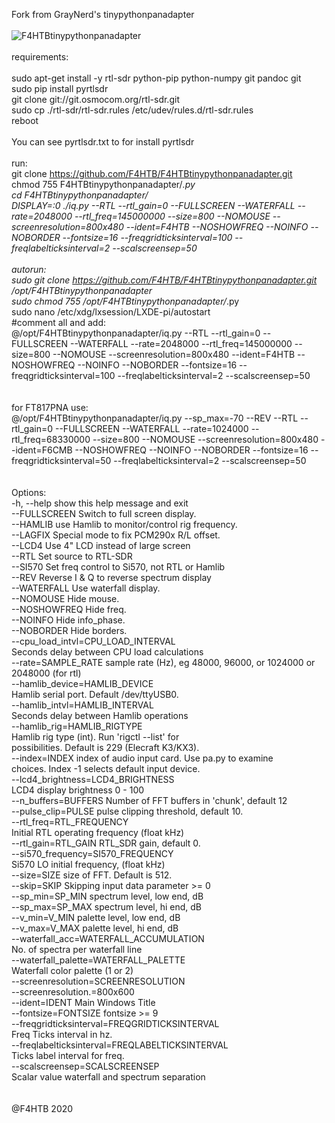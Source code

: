 Fork from GrayNerd's tinypythonpanadapter<br />
<br />
![F4HTBtinypythonpanadapter](https://user-images.githubusercontent.com/18350938/82387136-834d1580-9a36-11ea-8b6c-0b5671cc9419.jpg)<br />
<br />
requirements:<br />
<br />
sudo apt-get install -y rtl-sdr python-pip python-numpy git pandoc git <br />
sudo pip install pyrtlsdr<br />
git clone git://git.osmocom.org/rtl-sdr.git<br />
sudo cp ./rtl-sdr/rtl-sdr.rules /etc/udev/rules.d/rtl-sdr.rules<br />
reboot<br />
<br />
You can see pyrtlsdr.txt to for install pyrtlsdr<br />
<br />
run:<br />
git clone https://github.com/F4HTB/F4HTBtinypythonpanadapter.git <br />
chmod 755 F4HTBtinypythonpanadapter/*.py<br />
cd F4HTBtinypythonpanadapter/<br />
DISPLAY=:0 ./iq.py --RTL --rtl_gain=0 --FULLSCREEN --WATERFALL --rate=2048000 --rtl_freq=145000000 --size=800 --NOMOUSE --screenresolution=800x480 --ident=F4HTB --NOSHOWFREQ --NOINFO --NOBORDER --fontsize=16 --freqgridticksinterval=100 --freqlabelticksinterval=2 --scalscreensep=50<br />
<br />
autorun:<br />
sudo git clone https://github.com/F4HTB/F4HTBtinypythonpanadapter.git /opt/F4HTBtinypythonpanadapter<br />
sudo chmod 755 /opt/F4HTBtinypythonpanadapter/*.py<br />
sudo nano /etc/xdg/lxsession/LXDE-pi/autostart<br />
#comment all and add:<br />
@/opt/F4HTBtinypythonpanadapter/iq.py --RTL --rtl_gain=0 --FULLSCREEN --WATERFALL --rate=2048000 --rtl_freq=145000000 --size=800 --NOMOUSE --screenresolution=800x480 --ident=F4HTB --NOSHOWFREQ --NOINFO --NOBORDER --fontsize=16 --freqgridticksinterval=100 --freqlabelticksinterval=2 --scalscreensep=50<br />
<br />
<br />
for FT817PNA use:<br />
@/opt/F4HTBtinypythonpanadapter/iq.py --sp_max=-70 --REV --RTL --rtl_gain=0 --FULLSCREEN --WATERFALL --rate=1024000 --rtl_freq=68330000 --size=800 --NOMOUSE --screenresolution=800x480 --ident=F6CMB --NOSHOWFREQ --NOINFO --NOBORDER --fontsize=16 --freqgridticksinterval=50 --freqlabelticksinterval=2 --scalscreensep=50<br />
<br />
<br />
Options:<br />
  -h, --help            show this help message and exit<br />
  --FULLSCREEN          Switch to full screen display.<br />
  --HAMLIB              use Hamlib to monitor/control rig frequency.<br />
  --LAGFIX              Special mode to fix PCM290x R/L offset.<br />
  --LCD4                Use 4" LCD instead of large screen<br />
  --RTL                 Set source to RTL-SDR<br />
  --SI570               Set freq control to Si570, not RTL or Hamlib<br />
  --REV                 Reverse I & Q to reverse spectrum display<br />
  --WATERFALL           Use waterfall display.<br />
  --NOMOUSE             Hide mouse.<br />
  --NOSHOWFREQ          Hide freq.<br />
  --NOINFO              Hide info_phase.<br />
  --NOBORDER            Hide borders.<br />
  --cpu_load_intvl=CPU_LOAD_INTERVAL<br />
                        Seconds delay between CPU load calculations<br />
  --rate=SAMPLE_RATE    sample rate (Hz), eg 48000, 96000, or 1024000 or<br />
                        2048000 (for rtl)<br />
  --hamlib_device=HAMLIB_DEVICE<br />
                        Hamlib serial port.  Default /dev/ttyUSB0.<br />
  --hamlib_intvl=HAMLIB_INTERVAL<br />
                        Seconds delay between Hamlib operations<br />
  --hamlib_rig=HAMLIB_RIGTYPE<br />
                        Hamlib rig type (int).  Run 'rigctl --list' for<br />
                        possibilities.  Default is 229 (Elecraft K3/KX3).<br />
  --index=INDEX         index of audio input card. Use pa.py to examine<br />
                        choices.  Index -1 selects default input device.<br />
  --lcd4_brightness=LCD4_BRIGHTNESS<br />
                        LCD4 display brightness 0 - 100<br />
  --n_buffers=BUFFERS   Number of FFT buffers in 'chunk', default 12<br />
  --pulse_clip=PULSE    pulse clipping threshold, default 10.<br />
  --rtl_freq=RTL_FREQUENCY<br />
                        Initial RTL operating frequency (float kHz)<br />
  --rtl_gain=RTL_GAIN   RTL_SDR gain, default 0.<br />
  --si570_frequency=SI570_FREQUENCY<br />
                        Si570 LO initial frequency, (float kHz)<br />
  --size=SIZE           size of FFT.  Default is 512.<br />
  --skip=SKIP           Skipping input data parameter >= 0<br />
  --sp_min=SP_MIN       spectrum level, low end, dB<br />
  --sp_max=SP_MAX       spectrum level, hi end, dB<br />
  --v_min=V_MIN         palette level, low end, dB<br />
  --v_max=V_MAX         palette level, hi end, dB<br />
  --waterfall_acc=WATERFALL_ACCUMULATION<br />
                        No. of spectra per waterfall line<br />
  --waterfall_palette=WATERFALL_PALETTE<br />
                        Waterfall color palette (1 or 2)<br />
  --screenresolution=SCREENRESOLUTION<br />
                        --screenresolution.=800x600<br />
  --ident=IDENT         Main Windows Title<br />
  --fontsize=FONTSIZE   fontsize >= 9<br />
  --freqgridticksinterval=FREQGRIDTICKSINTERVAL<br />
                        Freq Ticks interval in hz.<br />
  --freqlabelticksinterval=FREQLABELTICKSINTERVAL<br />
                        Ticks label interval for freq.<br />
  --scalscreensep=SCALSCREENSEP<br />
                        Scalar value waterfall and spectrum separation<br />
<br />
<br />
@F4HTB 2020